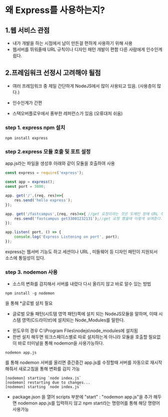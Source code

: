# 왜 Express를 사용하는지?

## 1.웹 서비스 관점

 - 내가 개발을 하는 시점에서 남이 만든걸 편하게 사용하기 위해 사용
 - 웹서버를 뛰워줄때 URL 규칙이나 디자인 패턴 개발이 편함 다른 사람에게 인수인계 쉽다. 



## 2.프레임워크 선정시 고려해야 될점

- 여러 프레임워크 중 제일 간단하게 NodeJS에서 많이 사용되고 있음. (사용층이 많다.)

- 인수인계가 간편

- 스택오버플로우에서 풍부한 레퍼런스가 있음 (오류대처 쉬움)


### step 1. express npm 설치

```
npm install express
```

### step 2.express 모듈 호출 및 포트 설정

app.js라는 파일을 생성후 아래와 같이 모듈을 호출하여 사용

```javascript
const express = require('express');

const app = express();
const port = 3000;

app. get('/',(req, res)=>{  
    res.send('hello express');
});

app. get('/fastcampus',(req, res)=>{ //get 요청이라는 것은 도메인 창에 URL 주소에 찍으면 Get요청이 이루어짐
    res.send('fastcampus get33001232131');//get 요청 했을때 이렇게 보여준다.
});

app.listen( port, () => {
    console.log('Express Listening on port', port);
});
```

express는 웹서버 기능도 하고 세션이나 URL , 미들웨어 등 디자인 패턴이 지원되서 소스에 통일성이 있다.


### step 3. nodemon 사용

- 소스의 변화를 감지해서 서버를 내렸다 다시 올리지 않고 바로 알수 있는 방법
```
npm install -g nodemon
```
을 통해 *글로벌 설치 필요
* 글로벌 모듈 패턴(시트템 영역 패턴)쪽에 설치 되는 NodeJS모듈을 말하며, 이때 시스템 영역(C드라이브)에 설치되는 Node_Modules를 말한다.
- 윈도우의 경우 C:\Program Files\nodejs\node_modules에 설치됨
- 한번 설치 해두면 워크스페이스별로 따로 설치하는게 아니라 모듈을 호출할 필요없이 바로 터미널을 통해 nodemon을 사용가능하다.

```
nodemon app.js
```
를 통해 nodemon 서버를 올리면 중간중간 app.js를 수정할때 서버를 자동으로 재시작해줘서 새로고침을 통해 변화를 감지 가능
```
[nodemon] starting `node index.js`
[nodemon] restarting due to changes...
[nodemon] starting `node index.js`
```


+ package.json 을 열어
  scripts 부분에 "start" :  "nodemon app.js"을 추가 해두면 nodemon app.js를 입력하지 않고 npm start라는 명령어를 통해 해당 명령어 사용가능 
